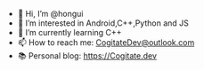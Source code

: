 - 👋 Hi, I’m @hongui
- 👀 I’m interested in Android,C++,Python and JS
- 🌱 I’m currently learning C++
- 📫 How to reach me: CogitateDev@outlook.com
- 📚 Personal blog: https://Cogitate.dev

<!---
CogitateDev/CogitateDev is a ✨ special ✨ repository because its `README.md` (this file) appears on your GitHub profile.
You can click the Preview link to take a look at your changes.
--->
